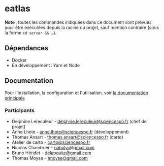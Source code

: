 # eatlas

**Note :** toutes les commandes indiquées dans ce document sont prévues pour être exécutées depuis la racine du projet, sauf mention contraire (sous la forme `cd server && …`).

## Dépendances

- Docker
- En développement : Yarn et Node

## Documentation

Pour l'installation, la configuration et l'utilisation, voir [la documentation principale](./docs/README.md)

### Participants

- Delphine Lereculeur - delphine.lereculeur@sciencespo.fr (chef de projet)
- Anne Lhote - anne.lhote@sciencespo.fr (développement)
- Thomas Ansart - thomas.ansart@sciencespo.fr (carto)
- Atelier de carto - carto@sciencespo.fr
- Nicolas Chambrier - naholyr@gmail.com
- Bruno Héridet - delapouite@gmail.com
- Thomas Moyse - tmoyse@gmail.com
